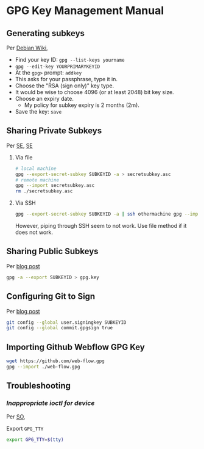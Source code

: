 # GPG Key Management Manual

## Generating subkeys

Per [Debian Wiki](https://wiki.debian.org/Subkeys),

- Find your key ID: `gpg --list-keys yourname`
- `gpg --edit-key YOURPRIMARYKEYID`
- At the `gpg>` prompt: `addkey`
- This asks for your passphrase, type it in. 
- Choose the "RSA (sign only)" key type. 
- It would be wise to choose 4096 (or at least 2048) bit key size. 
- Choose an expiry date.
  - My policy for subkey expiry is 2 months (2m).
- Save the key: `save`

## Sharing Private Subkeys

Per [SE](https://askubuntu.com/a/32488), [SE](https://superuser.com/q/1577858)

1. Via file

   ```bash
   # local machine
   gpg --export-secret-subkey SUBKEYID -a > secretsubkey.asc
   # remote machine
   gpg --import secretsubkey.asc
   rm ./secretsubkey.asc
   ```

2. Via SSH

   ```bash
   gpg --export-secret-subkey SUBKEYID -a | ssh othermachine gpg --import -
   ```
   
   However, piping through SSH seem to not work. Use file method if it does not work.

## Sharing Public Subkeys

Per [blog post](https://revoir.in/wiki/posts/git_custom_email_signed_commits/)

```bash
gpg -a --export SUBKEYID > gpg.key
```

## Configuring Git to Sign

Per [blog post](https://revoir.in/wiki/posts/git_custom_email_signed_commits/)

```bash
git config --global user.signingkey SUBKEYID
git config --global commit.gpgsign true
```

## Importing Github Webflow GPG Key

```bash
wget https://github.com/web-flow.gpg
gpg --import ./web-flow.gpg
```

## Troubleshooting

### *Inappropriate ioctl for device*

Per [SO](https://stackoverflow.com/a/41054093),

Export `GPG_TTY`

```bash
export GPG_TTY=$(tty)
```

